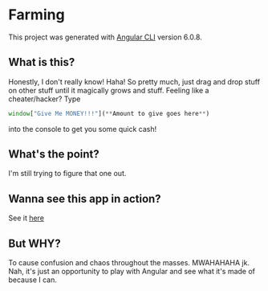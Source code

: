 # Farming

This project was generated with [Angular CLI](https://github.com/angular/angular-cli) version 6.0.8.

## What is this?
Honestly, I don't really know! Haha!
So pretty much, just drag and drop stuff on other stuff until it magically grows and stuff. Feeling like a cheater/hacker? Type 
```javascript
window["Give Me MONEY!!!"](**Amount to give goes here**)
```
into the console to get you some quick cash!

## What's the point?
I'm still trying to figure that one out.


## Wanna see this app in action?
See it [here](http://nate-farm.herokuapp.com)

## But WHY?
To cause confusion and chaos throughout the masses. MWAHAHAHA jk. Nah, it's just an opportunity to play with Angular and see what it's made of because I can.